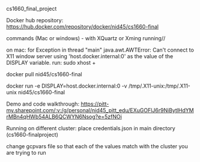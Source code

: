 cs1660_final_project

Docker hub repository:  https://hub.docker.com/repository/docker/nid45/cs1660-final

commands (Mac or windows) - with XQuartz or Xming running//

on mac: for Exception in thread "main" java.awt.AWTError: Can't connect to X11 window server using 'host.docker.internal:0' as the value of the DISPLAY variable. run: sudo xhost +

docker pull nid45/cs1660-final


docker run -e DISPLAY=host.docker.internal:0 -v /tmp/.X11-unix:/tmp/.X11-unix nid45/cs1660-final


Demo and code walkthrough: https://pitt-my.sharepoint.com/:v:/g/personal/nid45_pitt_edu/EXuGOFlJ6r9NiBytlHdYMrMBn4qHWb54ALB6QCWYN6Nsog?e=5zfNOi


Running on different cluster:
place credentials.json in main directory  (cs1660-finalproject)

change gcpvars file so that each of the values match with the cluster  you are trying to run
